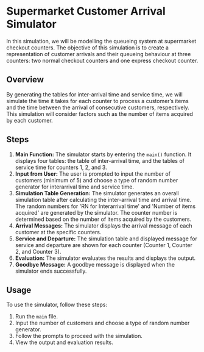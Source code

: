 # Supermarket Customer Arrival Simulator
In this simulation, we will be modelling the queueing system at supermarket checkout counters. 
The objective of this simulation is to create a representation of customer arrivals and their queueing behaviour at three counters: 
two normal checkout counters and one express checkout counter.

## Overview
By generating the tables for inter-arrival time and service time, we will simulate the time it takes for each counter to 
process a customer’s items and the time between the arrival of consecutive customers, respectively. 
This simulation will consider factors such as the number of items acquired by each customer.

## Steps
1. **Main Function:** The simulator starts by entering the `main()` function. It displays four tables: the table of inter-arrival time, and the tables of service time for counters 1, 2, and 3.
2. **Input from User:** The user is prompted to input the number of customers (minimum of 5) and choose a type of random number generator for interarrival time and service time.
3. **Simulation Table Generation:** The simulator generates an overall simulation table after calculating the inter-arrival time and arrival time. The random numbers for 'RN for Interarrival time' and 'Number of items acquired' are generated by the simulator. The counter number is determined based on the number of items acquired by the customers.
4. **Arrival Messages:** The simulator displays the arrival message of each customer at the specific counters.
5. **Service and Departure:** The simulation table and displayed message for service and departure are shown for each counter (Counter 1, Counter 2, and Counter 3).
6. **Evaluation:** The simulator evaluates the results and displays the output.
7. **Goodbye Message:** A goodbye message is displayed when the simulator ends successfully.

## Usage
To use the simulator, follow these steps:
1. Run the `main` file.
2. Input the number of customers and choose a type of random number generator.
3. Follow the prompts to proceed with the simulation.
4. View the output and evaluation results.

